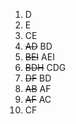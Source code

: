 1. D
2. E
3. CE
4. ~~AD~~ BD
5. ~~BEI~~ AEI
6. ~~BDH~~ CDG
7. ~~DF~~ BD
8. ~~AB~~ AF
9. ~~AF~~ AC
10. CF
